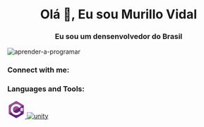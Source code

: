 <h1 align="center">Olá 👋, Eu sou Murillo Vidal</h1>
<h3 align="center">Eu sou um densenvolvedor do Brasil</h3>

<img width="800" height="366" alt="aprender-a-programar" src="https://github.com/user-attachments/assets/9a95cd8b-709e-4128-906e-bfb32115c9b3" />


<h3 align="left">Connect with me:</h3>
<p align="left">
</p>



<h3 align="left">Languages and Tools:</h3>
<p align="left"> <a href="https://www.w3schools.com/cs/" target="_blank" rel="noreferrer"> <img src="https://raw.githubusercontent.com/devicons/devicon/master/icons/csharp/csharp-original.svg" alt="csharp" width="40" height="40"/> </a> <a href="https://unity.com/" target="_blank" rel="noreferrer"> <img src="https://www.vectorlogo.zone/logos/unity3d/unity3d-icon.svg" alt="unity" width="40" height="40"/> </a> </p>
